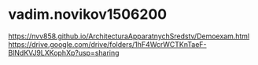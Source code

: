 # vadim.novikov1506200
https://nvv858.github.io/ArchitecturaApparatnychSredstv/Demoexam.html
https://drive.google.com/drive/folders/1hF4WcrWCTKnTaeF-BlNdKVJ9LXKophXp?usp=sharing
